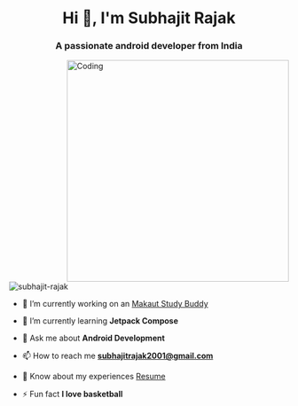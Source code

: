 <h1 align="center">Hi 👋, I'm Subhajit Rajak</h1>
<h3 align="center">A passionate android developer from India</h3>
<img align="right" alt="Coding" width="400" src="https://leetcard.jacoblin.cool/subhajitrajak?ext=heatmap&theme=dark">

<p align="left"> <img src="https://komarev.com/ghpvc/?username=subhajit-rajak&label=Profile%20views&color=0e75b6&style=flat" alt="subhajit-rajak" /> </p>


- 🔭 I’m currently working on an [Makaut Study Buddy](https://github.com/subhajit-rajak/makaut-study-buddy)

- 🌱 I’m currently learning **Jetpack Compose**

- 💬 Ask me about **Android Development**

- 📫 How to reach me **subhajitrajak2001@gmail.com**

- 📄 Know about my experiences [Resume](https://drive.google.com/file/d/1Onc9dqCDbRnfzEgQH2DCJLMuzE7plgwO/view?usp=drive_link)

- ⚡ Fun fact **I love basketball**

